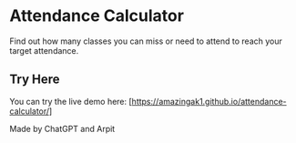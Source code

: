 # Attendance Calculator

Find out how many classes you can miss or need to attend to reach your target attendance.

## Try Here

You can try the live demo here: [https://amazingak1.github.io/attendance-calculator/]

Made by ChatGPT and Arpit 
